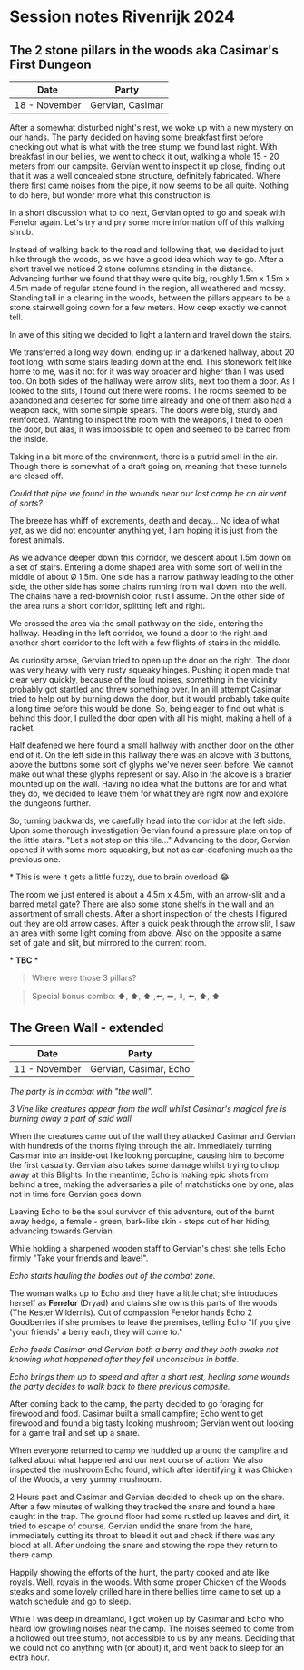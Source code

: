 # Session notes Rivenrijk 2024

## The 2 stone pillars in the woods aka Casimar's First Dungeon

| Date | Party
|-|-
| 18 - November | Gervian, Casimar

After a somewhat disturbed night's rest, we woke up with a new mystery on our hands.
The party decided on having some breakfast first before checking out what is what with the tree stump we found last night.
With breakfast in our bellies, we went to check it out, walking a whole 15 - 20 meters from our campsite.
Gervian went to inspect it up close, finding out that it was a well concealed stone structure, definitely fabricated. Where there first came noises from the pipe, it now seems to be all quite. Nothing to do here, but wonder more what this construction is.

In a short discussion what to do next, Gervian opted to go and speak with Fenelor again. Let's try and pry some more information off of this walking shrub.

Instead of walking back to the road and following that, we decided to just hike through the woods, as we have a good idea which way to go. After a short travel we noticed 2 stone columns standing in the distance. Advancing further we found that they were quite big, roughly 1.5m x 1.5m x 4.5m made of regular stone found in the region, all weathered and mossy. Standing tall in a clearing in the woods, between the pillars appears to be a stone stairwell going down for a few meters. How deep exactly we cannot tell.

In awe of this siting we decided to light a lantern and travel down the stairs.

We transferred a long way down, ending up in a darkened hallway, about 20 foot long, with some stairs leading down at the end. This stonework felt like home to me, was it not for it was way broader and higher than I was used too.
On both sides of the hallway were arrow slits, next too them a door. As I looked to the slits, I found out there were rooms. The rooms seemed to be abandoned and deserted for some time already and one of them also had a weapon rack, with some simple spears.
The doors were big, sturdy and reinforced. Wanting to inspect the room with the weapons, I tried to open the door, but alas, it was impossible to open and seemed to be barred from the inside.

Taking in a bit more of the environment, there is a putrid smell in the air. Though there is somewhat of a draft going on, meaning that these tunnels are closed off.

*Could that pipe we found in the wounds near our last camp be an air vent of sorts?*

The breeze has whiff of excrements, death and decay... No idea of what *yet*, as we did not encounter anything yet, I am hoping it is just from the forest animals.

As we advance deeper down this corridor, we descent about 1.5m down on a set of stairs.
Entering a dome shaped area with some sort of well in the middle of about Ø 1.5m. One side has a narrow pathway leading to the other side, the other side has some chains running from wall down into the well. The chains have a red-brownish color, rust I assume.
On the other side of the area runs a short corridor, splitting left and right.

We crossed the area via the small pathway on the side, entering the hallway. Heading in the left corridor, we found a door to the right and another short corridor to the left with a few flights of stairs in the middle.

As curiosity arose, Gervian tried to open up the door on the right. The door was very heavy with very rusty squeaky hinges. Pushing it open made that clear very quickly, because of the loud noises, something in the vicinity probably got startled and threw something over.
In an ill attempt Casimar tried to help out by burning down the door, but it would probably take quite a long time before this would be done.
So, being eager to find out what is behind this door, I pulled the door open with all his might, making a hell of a racket.

Half deafened we here found a small hallway with another door on the other end of it. On the left side in this hallway there was an alcove with 3 buttons, above the buttons some sort of glyphs we've never seen before. We cannot make out what these glyphs represent or say. Also in the alcove is a brazier mounted up on the wall.
Having no idea what the buttons are for and what they do, we decided to leave them for what they are right now and explore the dungeons further.

So, turning backwards, we carefully head into the corridor at the left side. Upon some thorough investigation Gervian found a pressure plate on top of the little stairs. "Let's not step on this tile..."
Advancing to the door, Gervian opened it with some more squeaking, but not as ear-deafening much as the previous one.

\* This is were it gets a little fuzzy, due to brain overload 😂

The room we just entered is about a 4.5m x 4.5m, with an arrow-slit and a barred metal gate? There are also some stone shelfs in the wall and an assortment of small chests. After a short inspection of the chests I figured out they are old arrow cases.
After a quick peak through the arrow slit, I saw an area with some light coming from above. Also on the opposite a same set of gate and slit, but mirrored to the current room.

\* __TBC__ \*

> Where were those 3 pillars?

> Special bonus combo: ⬆️, ⬆️, ⬆️ ,⬅️, ➡️, ⬇️, ⬅️, ⬆️, ⬆️

## The Green Wall - extended

| Date | Party
|-|-
| 11 - November | Gervian, Casimar, Echo

*The party is in combat with "the wall".*

*3 Vine like creatures appear from the wall whilst Casimar's magical fire is burning away a part of said wall.*

When the creatures came out of the wall they attacked Casimar and Gervian with hundreds of the thorns flying through the air. Immediately turning Casimar into an inside-out like looking porcupine, causing him to become the first casualty. Gervian also takes some damage whilst trying to chop away at this Blights. In the meantime, Echo is making epic shots from behind a tree, making the adversaries a pile of matchsticks one by one, alas not in time fore Gervian goes down.

Leaving Echo to be the soul survivor of this adventure, out of the burnt away hedge, a female - green, bark-like skin - steps out of her hiding, advancing towards Gervian.

While holding a sharpened wooden staff to Gervian's chest she tells Echo firmly "Take your friends and leave!".

*Echo starts hauling the bodies out of the combat zone.*

The woman walks up to Echo and they have a little chat; she introduces herself as __Fenelor__ (Dryad) and claims she owns this parts of the woods (The Kester Wildernis). Out of compassion Fenelor hands Echo 2 Goodberries if she promises to leave the premises, telling Echo "If you give 'your friends' a berry each, they will come to."

*Echo feeds Casimar and Gervian both a berry and they both awake not knowing what happened after they fell unconscious in battle.*

*Echo brings them up to speed and after a short rest, healing some wounds the party decides to walk back to there previous campsite.*

After coming back to the camp, the party decided to go foraging for firewood and food. Casimar built a small campfire; Echo went to get firewood and found a big tasty looking mushroom; Gervian went out looking for a game trail and set up a snare.

When everyone returned to camp we huddled up around the campfire and talked about what happened and our next course of action. We also inspected the mushroom Echo found, which after identifying it was Chicken of the Woods, a very yummy mushroom.

2 Hours past and Casimar and Gervian decided to check up on the share. After a few minutes of walking they tracked the snare and found a hare caught in the trap. The ground floor had some rustled up leaves and dirt, it tried to escape of course. Gervian undid the snare from the hare, immediately cutting its throat to bleed it out and check if there was any blood at all. After undoing the snare and stowing the rope they return to there camp.

Happily showing the efforts of the hunt, the party cooked and ate like royals. Well, royals in the woods. With some proper Chicken of the Woods steaks and some lovely grilled hare in there bellies time came to set up a watch schedule and go to sleep.

While I was deep in dreamland, I got woken up by Casimar and Echo who heard low growling noises near the camp. The noises seemed to come from a hollowed out tree stump, not accessible to us by any means. Deciding that we could not do anything with (or about) it, and went back to sleep for an extra hour.
